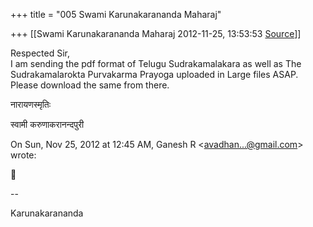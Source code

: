 +++
title = "005 Swami Karunakarananda Maharaj"

+++
[[Swami Karunakarananda Maharaj	2012-11-25, 13:53:53 [Source](https://groups.google.com/g/bvparishat/c/l_Zu28pZ8Vk)]]



Respected Sir,  
I am sending the pdf format of Telugu Sudrakamalakara as well as The Sudrakamalarokta Purvakarma Prayoga uploaded in Large files ASAP. Please download the same from there.  
  

नारायणस्मृतिः  
  
स्वामी करुणाकरानन्दपुरी  
  
  

On Sun, Nov 25, 2012 at 12:45 AM, Ganesh R \<[avadhan...@gmail.com]()\> wrote:  



  
  
  
--  
  
  
Karunakarananda  

